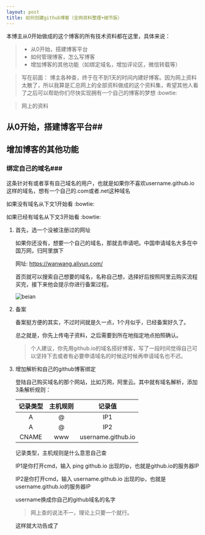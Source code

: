 ```yaml
---
layout: post
title: 如何创建github博客（全网资料整理+细节版）
---
```


本博主从0开始做成的这个博客的所有技术资料都在这里，具体来说：

>* 从0开始，搭建博客平台
>* 如何管理博客，怎么写博客
>* 增加博客的其他功能（如绑定域名，增加评论区，微信转载等） 

> 写在前面：
> 博主各种查，终于在不到1天的时间内建好博客。因为网上资料太散了，所以我算是汇总网上的全部资料做成的这个资料集，希望其他人看了之后可以帮助你们尽快实现拥有一个自己的博客的梦想 :bowtie:

> 网上的资料
## 从0开始，搭建博客平台##




## 增加博客的其他功能 ##

### 绑定自己的域名###

这条针对有或者享有自己域名的用户，也就是如果你不喜欢username.github.io这样的域名，想有一个自己的.com或者.net这种域名

如果没有域名从下文1开始看 :bowtie:

如果已经有域名从下文3开始看 :bowtie:

1. 首先，选一个没被注册过的网址

    如果你还没有，想要一个自己的域名，那就去申请吧。中国申请域名大多在中国万网，归阿里旗下
    
    网址: https://wanwang.aliyun.com/
    
    首页就可以搜索自己想要的域名，名称自己想，选择好后按照阿里云购买流程买完，接下来他会提示你进行备案过程。
    
    ![beian](http://atlasbioinfo.com/images/0909how/1.JPG)
    
    
2. 备案

    备案挺方便的其实，不过时间就是久一点，1个月似乎，已经备案好久了。
    
    总之就是，你先上传电子资料，之后需要到所在地指定地点拍照确认。
    
    > 个人建议，你先用github.io的域名搭好博客，写了一段时间觉得自己可以坚持下去或者有必要申请域名的时候这时候再申请域名也不迟。

3. 增加解析和自己的github博客绑定

    登陆自己购买域名的那个网站，比如万网，阿里云。其中就有域名解析，添加3条解析规则：
    
    | 记录类型 | 主机规则 | 记录值   |
    | :-----: | :-----: | :-----: |
    | A | @ | IP1 |
    | A | @ | IP2 |
    | CNAME | www | username.github.io |
    
    记录类型，主机规则是什么意思自己查
    
    IP1是你打开cmd，输入 ping github.io 出现的ip，也就是github.io的服务器IP
    
    IP2是你打开cmd，输入 username.github.io 出现的ip，也就是username.github.io的服务器IP
    
    username换成你自己的github域名的名字
    
    > 网上查的说法不一，理论上只要一个就行。
    
    这样就大功告成了
